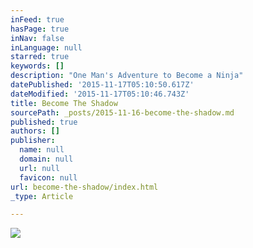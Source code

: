 ```yaml
---
inFeed: true
hasPage: true
inNav: false
inLanguage: null
starred: true
keywords: []
description: "One Man's Adventure to Become a Ninja"
datePublished: '2015-11-17T05:10:50.617Z'
dateModified: '2015-11-17T05:10:46.743Z'
title: Become The Shadow
sourcePath: _posts/2015-11-16-become-the-shadow.md
published: true
authors: []
publisher:
  name: null
  domain: null
  url: null
  favicon: null
url: become-the-shadow/index.html
_type: Article

---
```

![](https://the-grid-user-content.s3-us-west-2.amazonaws.com/8bd3f262-94f7-4ae5-8922-a5c1ada05407.jpg)